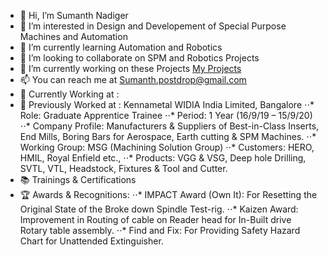 - 👋 Hi, I’m Sumanth Nadiger
- 👀 I’m interested in Design and Developement of Special Purpose Machines and Automation
- 🌱 I’m currently learning Automation and Robotics
- 💞️ I’m looking to collaborate on SPM and Robotics Projects
- 📖 I’m currently working on these Projects [My Projects](https://github.com/SumanthNadiger/Portfolio)
- 📫 You can reach me at Sumanth.postdrop@gmail.com
- 🏢 Currently Working at :
- 🏢 Previously Worked at : Kennametal WIDIA India Limited, Bangalore
                             ⋅⋅* Role: Graduate Apprentice Trainee 
                             ⋅⋅* Period: 1 Year (16/9/19 – 15/9/20)
                             ⋅⋅* Company Profile: Manufacturers & Suppliers of Best-in-Class Inserts, End Mills, Boring Bars for Aerospace, Earth cutting & SPM Machines.
                             ⋅⋅* Working Group: MSG (Machining Solution Group)
                             ⋅⋅* Customers: HERO, HMIL, Royal Enfield etc.,
                             ⋅⋅* Products: VGG & VSG, Deep hole Drilling, SVTL, VTL, Headstock, Fixtures & Tool and Cutter.
- 📚 Trainings & Certifications
- 🏆 Awards & Recognitions: 
      ⋅⋅* 	IMPACT Award (Own It): For Resetting the Original State of the Broke down Spindle Test-rig.
      ⋅⋅* 	Kaizen Award: Improvement in Routing of cable on Reader head for In-Built drive Rotary table assembly. 
      ⋅⋅* 	Find and Fix: For Providing Safety Hazard Chart for Unattended Extinguisher. 
<!---
SumanthNadiger/SumanthNadiger is a ✨ special ✨ repository because its `README.md` (this file) appears on your GitHub profile.
You can click the Preview link to take a look at your changes.
--->
